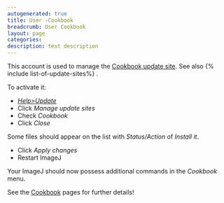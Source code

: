 ```yaml
---
autogenerated: true
title: User ›Cookbook
breadcrumb: User Cookbook
layout: page
categories: 
description: test description
---
```


This account is used to manage the [Cookbook update site](http://sites.imagej.net/Cookbook/). See also {% include list-of-update-sites%}
.

To activate it:

-   [*Help&gt;Update*](Update_Sites )
-   Click *Manage update sites*
-   Check *Cookbook*
-   Click *Close*

Some files should appear on the list with *Status/Action* of *Install it*.

-   Click *Apply changes*
-   Restart ImageJ

Your ImageJ should now possess additional commands in the *Cookbook* menu.

See the [Cookbook](Cookbook ) pages for further details!

